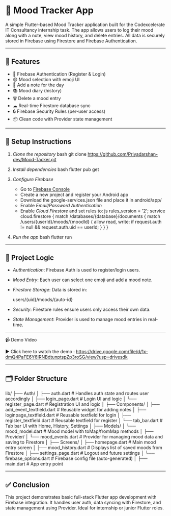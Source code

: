 # 🧠 Mood Tracker App

A simple Flutter-based Mood Tracker application built for the Codexcelerate IT Consultancy internship task. The app allows users to log their mood along with a note, view mood history, and delete entries. All data is securely stored in Firebase using Firestore and Firebase Authentication.

---

## 📱 Features

- 🔐 Firebase Authentication (Register & Login)
- 😄 Mood selection with emoji UI
- 📝 Add a note for the day
- 📚 Mood diary (history)
- 🗑 Delete a mood entry
- ☁ Real-time Firestore database sync
- 🔒 Firebase Security Rules (per-user access)
- 📦 Clean code with Provider state management

---

## 🔧 Setup Instructions

1. *Clone the repository*
   bash
   git clone https://github.com/Priyadarshan-dev/Mood-Tacker.git
   

2. *Install dependencies*
   bash
   flutter pub get
   

3. *Configure Firebase*
   - Go to [Firebase Console](https://console.firebase.google.com)
   - Create a new project and register your Android app
   - Download the google-services.json file and place it in android/app/
   - Enable *Email/Password Authentication*
   - Enable *Cloud Firestore* and set rules to:
     js
     rules_version = '2';
     service cloud.firestore {
       match /databases/{database}/documents {
         match /users/{userId}/moods/{moodId} {
           allow read, write: if request.auth != null && request.auth.uid == userId;
         }
       }
     }
     

4. *Run the app*
   bash
   flutter run
   

---

## 🧠 Project Logic

- *Authentication*: Firebase Auth is used to register/login users.
- *Mood Entry*: Each user can select one emoji and add a mood note.
- *Firestore Storage*: Data is stored in:
  
  users/{uid}/moods/{auto-id}
  
- *Security*: Firestore rules ensure users only access their own data.
- *State Management*: Provider is used to manage mood entries in real-time.

---

📹 Demo Video

▶ Click here to watch the demo : https://drive.google.com/file/d/1x-dmQ4PaFE6Y6IRNBdtunptspZp3roSG/view?usp=drivesdk 

---

## 🗂 Folder Structure

lib/
├── Auth/
│   ├── auth.dart                  # Handles auth state and routes user accordingly
│   ├── login_page.dart            # Login UI and logic
│   └── register_page.dart         # Registration UI and logic
│
├── Components/
│   ├── add_event_textfield.dart   # Reusable widget for adding notes
│   ├── loginpage_textfield.dart   # Reusable textfield for login
│   ├── register_textfield.dart    # Reusable textfield for register
│   └── tab_bar.dart               # Tab bar UI with Home, History, Settings
│
├── Models/
│   └── mood_model.dart            # Mood model with toMap/fromMap methods
│
├── Provider/
│   └── mood_events.dart           # Provider for managing mood data and saving to Firestore
│
├── Screens/
│   ├── homepage.dart              # Main mood entry screen
│   ├── mood_history.dart          # Displays list of saved moods from Firestore
│   ├── settings_page.dart         # Logout and future settings
│   └── firebase_options.dart      # Firebase config file (auto-generated)
│
├── main.dart                      # App entry point

---

## ✅ Conclusion

This project demonstrates basic full-stack Flutter app development with Firebase integration. It handles user auth, data syncing with Firestore, and state management using Provider. Ideal for internship or junior Flutter roles.

